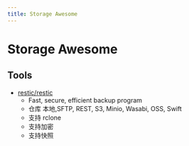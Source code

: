 ```yaml
---
title: Storage Awesome
---
```


# Storage Awesome

## Tools

- [restic/restic](https://github.com/restic/restic)
  - Fast, secure, efficient backup program
  - 仓库 本地,SFTP, REST, S3, Minio, Wasabi, OSS, Swift
  - 支持 rclone
  - 支持加密
  - 支持快照
